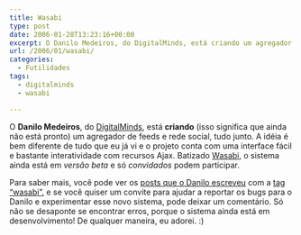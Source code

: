 ```yaml
---
title: Wasabi
type: post
date: 2006-01-28T13:23:16+00:00
excerpt: O Danilo Medeiros, do DigitalMinds, está criando um agregador de feeds e rede social, tudo junto. A idéia é bem diferente de tudo que eu já vi e o projeto, batizado "Wasabi", conta com uma interface fácil e bastante interatividade com recursos Ajax.
url: /2006/01/wasabi/
categories:
  - Futilidades
tags:
  - digitalminds
  - wasabi

---
```

O **Danilo Medeiros**, do [DigitalMinds][1], está **criando** (isso significa que ainda não está pronto) um agregador de feeds e rede social, tudo junto. A idéia é bem diferente de tudo que eu já vi e o projeto conta com uma interface fácil e bastante interatividade com recursos Ajax. Batizado [Wasabi][2], o sistema ainda está em _versão beta_ e só _convidados_ podem participar.

Para saber mais, você pode ver os [posts que o Danilo escreveu][3] com a [tag “wasabi”.][3] e se você quiser um convite para ajudar a reportar os bugs para o Danilo e experimentar esse novo sistema, pode deixar um comentário. Só não se desaponte se encontrar erros, porque o sistema ainda está em desenvolvimento! De qualquer maneira, eu adorei. :)

 [1]: http://www.digitalminds.com.br
 [2]: http://www.wasabi.com.br
 [3]: http://www.digitalminds.com.br/tags/wasabi

